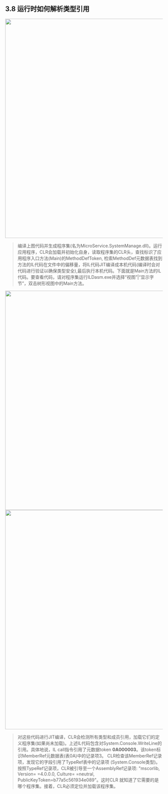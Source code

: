 <h2>3.8 运行时如何解析类型引用</h2>

<img src="https://github.com/Chilldd/CLR_via_C_Sharp_Note/blob/main/IMG/3.8/e59780de77724821b0d25eb66a97daa6.png?raw=true =" width="700px" />

> 编译上图代码并生成程序集(名为MicroService.SystemManage.dll)。运行应用程序，CLR会加载并初始化自身，读取程序集的CLR头，查找标识了应用程序入口方法(Main)的MethodDefToken, 检索MethodDef元数据表找到方法的IL代码在文件中的偏移量，将IL代码JIT编译成本机代码(编译时会对代码进行验证以确保类型安全),最后执行本机代码。下面就是Main方法的IL代码。要查看代码，请对程序集运行ILDasm.exe并选择“视图”|“显示字节”，双击树形视图中的Main方法。

<img src="https://github.com/Chilldd/CLR_via_C_Sharp_Note/blob/main/IMG/3.8/c4a7270238d0433f82c49e912952126f.png?raw=true =" width="700px" />

<img src="https://github.com/Chilldd/CLR_via_C_Sharp_Note/blob/main/IMG/3.8/5aa03a2927754a25979854da649b096b.png?raw=true =" width="700px" />

> 对这些代码进行JIT编译，CLR会检测所有类型和成员引用，加载它们的定义程序集(如果尚未加载)。上述IL代码包含对System.Console.WriteLine的引用。具体地说，IL call指令引用了元数据token **0A000003**。该token标识MemberRef元数据表(表0A)中的记录项3。
> CLR检查该MemberRef记录项，发现它的字段引用了TypeRef表中的记录项
> (System.Console类型)。按照TypeRef记录项，CLR被引导至一个AssemblyRef记录项:
> "mscorlib, Version= =4.0.0.0, Culture= =neutral, PublicKeyToken=b77a5c561934e089"。这时CLR
> 就知道了它需要的是哪个程序集。接着，CLR必须定位并加载该程序集。

